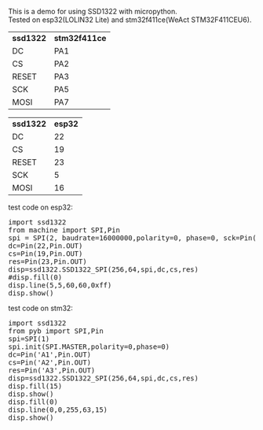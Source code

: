 This is a demo for using SSD1322 with micropython.<br/>
Tested on esp32(LOLIN32 Lite) and stm32f411ce(WeAct STM32F411CEU6). 

<table>
<tr><td><b>ssd1322</b></td><td><b>stm32f411ce</b></td></tr>
<tr><td>DC</td><td>PA1</td></tr>
<tr><td>CS</td><td>PA2</td></tr>
<tr><td>RESET</td><td>PA3</td></tr>
<tr><td>SCK</td><td>PA5</td></tr>
<tr><td>MOSI</td><td>PA7</td></tr>
</table>

<table>
<tr><td><b>ssd1322</b></td><td><b>esp32</b></td></tr>
<tr><td>DC</td><td>22</td></tr>
<tr><td>CS</td><td>19</td></tr>
<tr><td>RESET</td><td>23</td></tr>
<tr><td>SCK</td><td>5</td></tr>
<tr><td>MOSI</td><td>16</td></tr>
</table>

test code on esp32:
<pre>
import ssd1322
from machine import SPI,Pin
spi = SPI(2, baudrate=16000000,polarity=0, phase=0, sck=Pin(5), mosi=Pin(16), miso=Pin(17))
dc=Pin(22,Pin.OUT)
cs=Pin(19,Pin.OUT)
res=Pin(23,Pin.OUT)
disp=ssd1322.SSD1322_SPI(256,64,spi,dc,cs,res)
#disp.fill(0)
disp.line(5,5,60,60,0xff)
disp.show()
</pre>


test code on stm32:
<pre>
import ssd1322
from pyb import SPI,Pin
spi=SPI(1)
spi.init(SPI.MASTER,polarity=0,phase=0)
dc=Pin('A1',Pin.OUT)
cs=Pin('A2',Pin.OUT)
res=Pin('A3',Pin.OUT)
disp=ssd1322.SSD1322_SPI(256,64,spi,dc,cs,res)
disp.fill(15)
disp.show()
disp.fill(0)
disp.line(0,0,255,63,15)
disp.show()
</pre>
